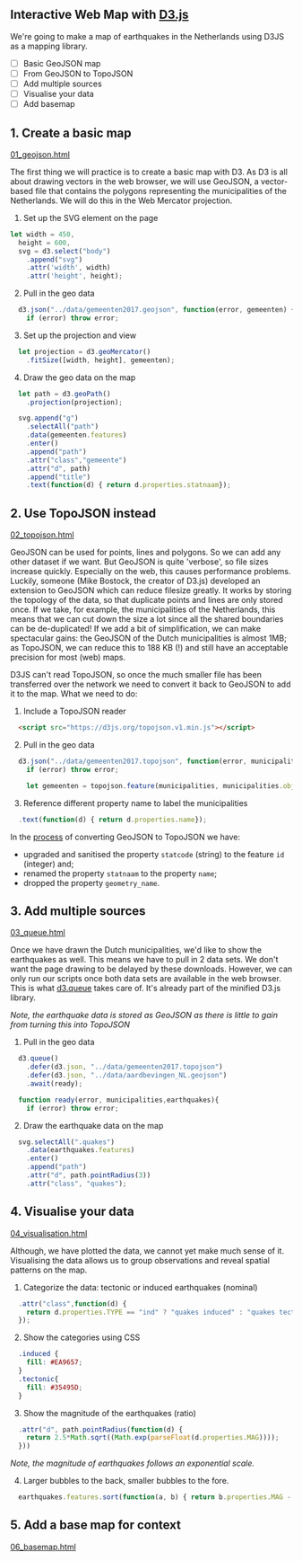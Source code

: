 ## Interactive Web Map with [D3.js](https://d3js.org/)

We're going to make a map of earthquakes in the Netherlands using D3JS as a mapping library.

- [ ] Basic GeoJSON map
- [ ] From GeoJSON to TopoJSON
- [ ] Add multiple sources
- [ ] Visualise your data
- [ ] Add basemap

## 1. Create a basic map

[01_geojson.html](01_geojson.html)

The first thing we will practice is to create a basic map with D3. As D3 is all about drawing vectors in the web browser, we will use GeoJSON, a vector-based file that contains the polygons representing the municipalities of the Netherlands. We will do this in the Web Mercator projection.

1. Set up the SVG element on the page

```javascript
let width = 450,
  height = 600,
  svg = d3.select("body")
    .append("svg")
    .attr('width', width)
    .attr('height', height);
```

2. Pull in the geo data

```javascript
  d3.json("../data/gemeenten2017.geojson", function(error, gemeenten) {
    if (error) throw error;
```

3. Set up the projection and view

```javascript
  let projection = d3.geoMercator()
    .fitSize([width, height], gemeenten);
```

4. Draw the geo data on the map

```javascript
  let path = d3.geoPath()
    .projection(projection);

  svg.append("g")
    .selectAll("path")
    .data(gemeenten.features)
    .enter()
    .append("path")
    .attr("class","gemeente")
    .attr("d", path)
    .append("title")
    .text(function(d) { return d.properties.statnaam});
```

## 2. Use TopoJSON instead

[02_topojson.html](02_topojson.html)

GeoJSON can be used for points, lines and polygons. So we can add any other dataset if we want. But GeoJSON is quite 'verbose', so file sizes increase quickly. Especially on the web, this causes performance problems. Luckily, someone (Mike Bostock, the creator of D3.js) developed an extension to GeoJSON which can reduce filesize greatly. It works by storing the topology of the data, so that duplicate points and lines are only stored once. If we take, for example, the municipalities of the Netherlands, this means that we can cut down the size a lot since all the shared boundaries can be de-duplicated! If we add a bit of simplification, we can make spectacular gains: the GeoJSON of the Dutch municipalities is almost 1MB; as TopoJSON, we can reduce this to 188 KB (!) and still have an acceptable precision for most (web) maps.

D3JS can't read TopoJSON, so once the much smaller file has been transferred over the network we need to convert it back to GeoJSON to add it to the map. What we need to do:

1. Include a TopoJSON reader

```html
  <script src="https://d3js.org/topojson.v1.min.js"></script>
```

2. Pull in the geo data

```javascript
  d3.json("../data/gemeenten2017.topojson", function(error, municipalities) {
    if (error) throw error;

    let gemeenten = topojson.feature(municipalities, municipalities.objects.municipalities);
```

3. Reference different property name to label the municipalities

```javascript
  .text(function(d) { return d.properties.name});
```

In the [process](../data/Makefile) of converting GeoJSON to TopoJSON we have:

* upgraded and sanitised the property `statcode` (string) to the feature `id` (integer) and;
* renamed the property `statnaam` to the property `name`;
* dropped the property `geometry_name`.

## 3. Add multiple sources

[03_queue.html](03_queue.html)

Once we have drawn the Dutch municipalities, we'd like to show the earthquakes as well. This means we have to pull in 2 data sets. We don't want the page drawing to be delayed by these downloads. However, we can only run our scripts once both data sets are available in the web browser. This is what [d3.queue](https://github.com/d3/d3-queue) takes care of. It's already part of the minified D3.js library.

*Note, the earthquake data is stored as GeoJSON as there is little to gain from turning this into TopoJSON*

1. Pull in the geo data

```javascript
  d3.queue()
    .defer(d3.json, "../data/gemeenten2017.topojson")
    .defer(d3.json, "../data/aardbevingen_NL.geojson")
    .await(ready);

  function ready(error, municipalities,earthquakes){
    if (error) throw error;
```

2. Draw the earthquake data on the map

```javascript
  svg.selectAll(".quakes")
    .data(earthquakes.features)
    .enter()
    .append("path")
    .attr("d", path.pointRadius(3))
    .attr("class", "quakes");
```

## 4. Visualise your data

[04_visualisation.html](04_visualisation.html)

Although, we have plotted the data, we cannot yet make much sense of it. Visualising the data allows us to group observations and reveal spatial patterns on the map.

1. Categorize the data: tectonic or induced earthquakes (nominal)

```javascript
  .attr("class",function(d) {
    return d.properties.TYPE == "ind" ? "quakes induced" : "quakes tectonic";
  });
```

2. Show the categories using CSS

```css
  .induced {
    fill: #EA9657;
  }
  .tectonic{
    fill: #35495D;
  }
```

3. Show the magnitude of the earthquakes (ratio)

```javascript
  .attr("d", path.pointRadius(function(d) {
    return 2.5*Math.sqrt((Math.exp(parseFloat(d.properties.MAG))));
  }))
```

*Note, the magnitude of earthquakes follows an exponential scale.*

4. Larger bubbles to the back, smaller bubbles to the fore.

```javascript
  earthquakes.features.sort(function(a, b) { return b.properties.MAG - a.properties.MAG; });
```

## 5. Add a base map for context

[06_basemap.html](06_basemap.html)
